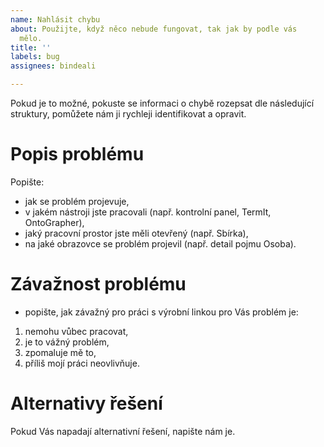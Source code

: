 ```yaml
---
name: Nahlásit chybu
about: Použijte, když něco nebude fungovat, tak jak by podle vás
  mělo.
title: ''
labels: bug
assignees: bindeali

---
```

Pokud je to možné, pokuste se informaci o chybě rozepsat dle následující struktury, pomůžete nám ji rychleji identifikovat a opravit.

# Popis problému
Popište:
- jak se problém projevuje,
- v jakém nástroji jste pracovali (např. kontrolní panel, TermIt, OntoGrapher),
- jaký pracovní prostor jste měli otevřený (např. Sbírka),
- na jaké obrazovce se problém projevil (např. detail pojmu Osoba).

# Závažnost problému
- popište, jak závažný pro práci s výrobní linkou pro Vás problém je:
1. nemohu vůbec pracovat, 
2. je to vážný problém,
3. zpomaluje mě to,
4. příliš mojí práci neovlivňuje.

# Alternativy řešení
Pokud Vás napadají alternativní řešení, napište nám je.
